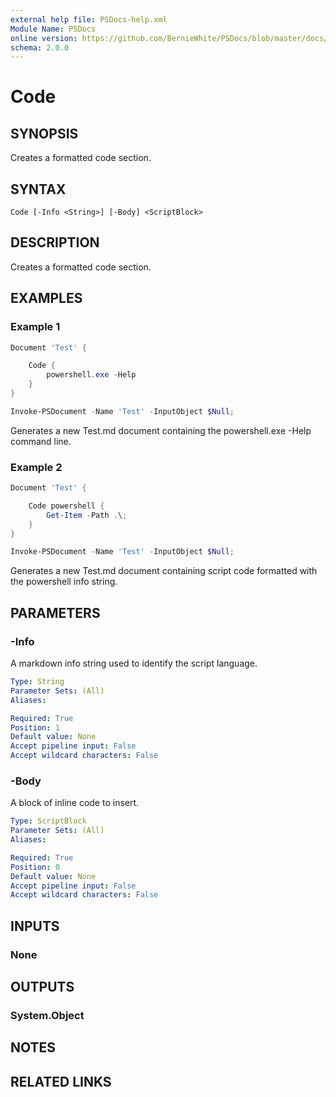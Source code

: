 ```yaml
---
external help file: PSDocs-help.xml
Module Name: PSDocs
online version: https://github.com/BernieWhite/PSDocs/blob/master/docs/keywords/PSDocs/en-US/Code.md
schema: 2.0.0
---
```


# Code

## SYNOPSIS

Creates a formatted code section.

## SYNTAX

```text
Code [-Info <String>] [-Body] <ScriptBlock>
```

## DESCRIPTION

Creates a formatted code section.

## EXAMPLES

### Example 1

```powershell
Document 'Test' {

    Code {
        powershell.exe -Help
    }
}

Invoke-PSDocument -Name 'Test' -InputObject $Null;
```

Generates a new Test.md document containing the powershell.exe -Help command line.

### Example 2

```powershell
Document 'Test' {

    Code powershell {
        Get-Item -Path .\;
    }
}

Invoke-PSDocument -Name 'Test' -InputObject $Null;
```

Generates a new Test.md document containing script code formatted with the powershell info string.

## PARAMETERS

### -Info

A markdown info string used to identify the script language.

```yaml
Type: String
Parameter Sets: (All)
Aliases:

Required: True
Position: 1
Default value: None
Accept pipeline input: False
Accept wildcard characters: False
```

### -Body

A block of inline code to insert.

```yaml
Type: ScriptBlock
Parameter Sets: (All)
Aliases:

Required: True
Position: 0
Default value: None
Accept pipeline input: False
Accept wildcard characters: False
```

## INPUTS

### None

## OUTPUTS

### System.Object

## NOTES

## RELATED LINKS
